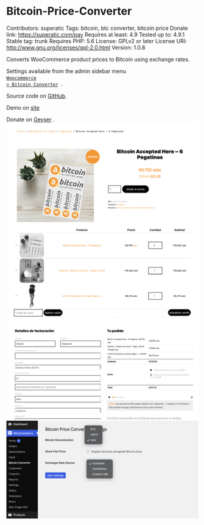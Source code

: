 # Bitcoin-Price-Converter
Contributors: superatic
Tags: bitcoin, btc converter, bitcoin price
Donate link: https://superatic.com/pay
Requires at least: 4.9
Tested up to: 4.9.1
Stable tag: trunk
Requires PHP: 5.6
License: GPLv2 or later
License URI: http://www.gnu.org/licenses/gpl-2.0.html
Version: 1.0.8

Converts WooCommerce product prices to Bitcoin using exchange rates. 

Settings available from the admin sidebar menu <code> <a href="/wp-admin/admin.php?page=bitcoin_price_converter_settings">Woocommerce > Bitcoin Converter</a> </code>. 

Source code on <a href="https://github.com/SuperAtic-LABS/Bitcoin-Price-Converter" target="_blank">GitHub</a>.

Demo on [site](https://veintiuno.world/m/digitales/bitcoin-price-co…ocommerce-plugin/)

Donate on [Geyser](https://geyser.fund/project/bitcoinpriceconverterwordpressplugin)
.
![](https://github.com/SuperAtic-LABS/Bitcoin-Price-Converter/blob/main/screenshot-1.png)
![](https://github.com/SuperAtic-LABS/Bitcoin-Price-Converter/blob/main/screenshot-2.png)
![](https://github.com/SuperAtic-LABS/Bitcoin-Price-Converter/blob/main/screenshot-3.png)
![](https://github.com/SuperAtic-LABS/Bitcoin-Price-Converter/blob/main/screenshot-4.png)
